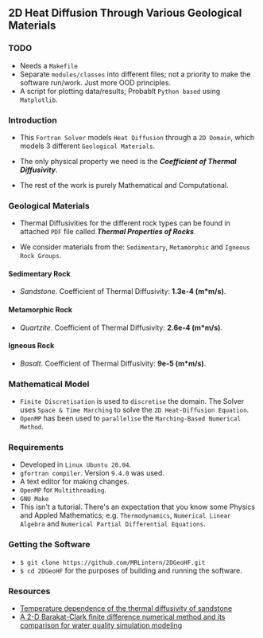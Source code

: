 ## 2D Heat Diffusion Through Various Geological Materials

### TODO

* Needs a `Makefile`
* Separate `modules/classes` into different files; not a priority to make the software run/work. Just more OOD principles.
* A script for plotting data/results; Probablt `Python based` using `Matplotlib`. 

### Introduction

* This `Fortran Solver` models `Heat Diffusion` through a `2D Domain`, which models 3 different `Geological Materials`.

* The only physical property we need is the ___Coefficient of Thermal Diffusivity___. 

* The rest of the work is purely Mathematical and Computational. 

### Geological Materials

* Thermal Diffusivities for the different rock types can be found in attached `PDF` file called ___Thermal Properties of Rocks___. 

* We consider materials from the: `Sedimentary`, `Metamorphic` and `Igneous Rock Groups`.

#### Sedimentary Rock

* _Sandstone_. Coefficient of Thermal Diffusivity: __1.3e-4 (m*m/s)__.

#### Metamorphic Rock

* _Quartzite_. Coefficient of Thermal Diffusivity: __2.6e-4 (m*m/s)__. 

#### Igneous Rock

* _Basalt_. Coefficient of Thermal Diffusivity: __9e-5 (m*m/s)__.


### Mathematical Model

* `Finite Discretisation` is used to `discretise` the domain. The Solver uses `Space & Time Marching` to solve the `2D Heat-Diffusion Equation`.
* `OpenMP` has been used to `parallelise` the `Marching-Based Numerical Method`.

### Requirements

* Developed in `Linux Ubuntu 20.04`.
* `gfortran compiler`. Version `9.4.0` was used.
* A text editor for making changes.
* `OpenMP` for `Multithreading`.
* `GNU Make`
* This isn't a tutorial. There's an expectation that you know some Physics and Appled Mathematics; e.g. `Thermodynamics`, `Numerical Linear Algebra` and `Numerical Partial Differential Equations`. 

### Getting the Software

* `$ git clone https://github.com/MRLintern/2DGeoHF.git`
* `$ cd 2DGeoHF` for the purposes of building and running the software.

### Resources

* [Temperature dependence of the thermal diffusivity of sandstone](https://www.sciencedirect.com/science/article/pii/S0920410516312712#sec)
* [A 2-D Barakat-Clark finite difference numerical method and its comparison for water quality simulation modeling](https://environmentalsystemsresearch.springeropen.com/articles/10.1186/2193-2697-2-11)


